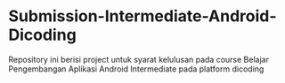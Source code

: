 # Submission-Intermediate-Android-Dicoding
Repository ini berisi project untuk syarat kelulusan pada course Belajar Pengembangan Aplikasi Android Intermediate pada platform dicoding
